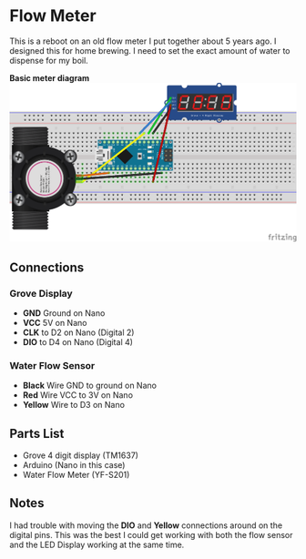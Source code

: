 # Flow Meter

This is a reboot on an old flow meter I put together about 5 years ago. I designed this for home brewing. I need to set the exact amount of water to dispense for my boil. 

**Basic meter diagram**
![](./FlowMeter_bb.png)

## Connections

### Grove Display

- **GND** Ground on Nano
- **VCC** 5V on Nano
- **CLK** to D2 on Nano (Digital 2)
- **DIO** to D4 on Nano (Digital 4)

### Water Flow Sensor

- **Black** Wire GND to ground on Nano
- **Red** Wire VCC to 3V on Nano
- **Yellow** Wire to D3 on Nano

## Parts List

- Grove 4 digit display (TM1637)
- Arduino (Nano in this case)
- Water Flow Meter (YF-S201)

## Notes

I had trouble with moving the **DIO** and **Yellow** connections around on the digital pins.  This was the best I could get working with both the flow sensor and the LED Display working at the same time.



